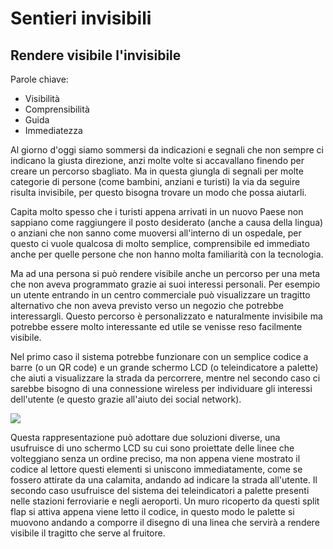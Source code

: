 # Sentieri invisibili
## Rendere visibile l'invisibile

Parole chiave:
- Visibilità
- Comprensibilità
- Guida
- Immediatezza

Al giorno d'oggi siamo sommersi da indicazioni e segnali che non sempre ci indicano la giusta direzione, anzi molte volte si accavallano
finendo per creare un percorso sbagliato. Ma in questa giungla di segnali per molte categorie di persone (come bambini, anziani e turisti)
la via da seguire risulta invisibile, per questo bisogna trovare un modo che possa aiutarli.

Capita molto spesso che i turisti appena arrivati in un nuovo Paese non sappiano come raggiungere il posto desiderato (anche a causa della
lingua) o anziani che non sanno come muoversi all'interno di un ospedale, per questo ci vuole qualcosa di molto semplice, comprensibile ed 
immediato anche per quelle persone che non hanno molta familiarità con la tecnologia.

Ma ad una persona si può rendere visibile anche un percorso per una meta che non aveva programmato grazie ai suoi interessi personali. Per
esempio un utente entrando in un centro commerciale può visualizzare un tragitto alternativo che non aveva previsto verso un negozio che
potrebbe interessargli. Questo percorso è personalizzato e naturalmente invisibile ma potrebbe essere molto interessante ed utile se 
venisse reso facilmente visibile.

Nel primo caso il sistema potrebbe funzionare con un semplice codice a barre (o un QR code) e un grande schermo LCD (o teleindicatore a palette) che aiuti a 
visualizzare la strada da percorrere, mentre nel secondo caso ci sarebbe bisogno di una connessione wireless per individuare gli interessi dell'utente (e questo grazie all'aiuto dei social network).

![](http://i.imgur.com/3Bz3gSv.jpg?1)

Questa rappresentazione può adottare due soluzioni diverse, una usufruisce di uno schermo LCD su cui sono proiettate delle linee che volteggiano senza un ordine preciso, ma non appena viene mostrato il codice al lettore questi elementi si uniscono immediatamente, come se fossero attirate da una calamita, andando ad indicare la strada all'utente. Il secondo caso usufruisce del sistema dei teleindicatori a palette presenti nelle stazioni ferroviarie e negli aeroporti. Un muro ricoperto da questi split flap si attiva appena viene letto il codice, in questo modo le palette si muovono andando a comporre il disegno di una linea che servirà a rendere visibile il tragitto che serve al fruitore.

